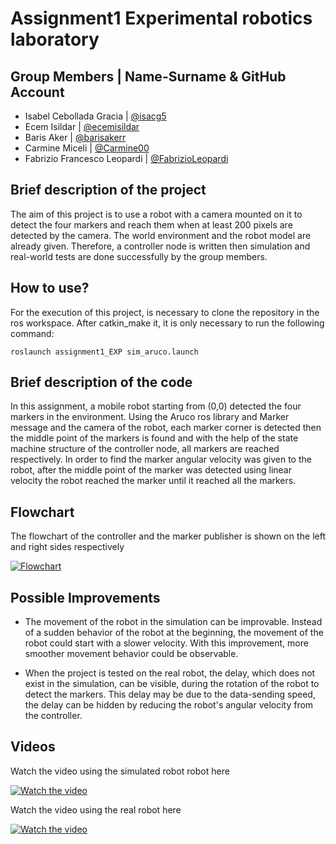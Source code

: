 # Assignment1 Experimental robotics laboratory
## Group Members | Name-Surname & GitHub Account
* Isabel Cebollada Gracia | [@isacg5](https://github.com/isacg5)
* Ecem Isildar | [@ecemisildar](https://github.com/ecemisildar)
* Baris Aker | [@barisakerr](https://github.com/barisakerr)
* Carmine Miceli | [@Carmine00](https://github.com/Carmine00)
* Fabrizio Francesco Leopardi | [@FabrizioLeopardi](https://github.com/FabrizioLeopardi)

## Brief description of the project
The aim of this project is to use a robot with a camera mounted on it to detect the four markers and reach them when at least 200 pixels are detected by the camera. The world environment and the robot model are already given. Therefore, a controller node is written then simulation and real-world tests are done successfully by the group members.

## How to use?
For the execution of this project, is necessary to clone the repository in the ros workspace. After catkin_make it, it is only necessary to run the following command:
```console
roslaunch assignment1_EXP sim_aruco.launch
```

## Brief description of the code
In this assignment, a mobile robot starting from (0,0) detected the four markers in the environment. Using the Aruco ros library and Marker message and the camera of the robot, each marker corner is detected then the middle point of the markers is found and with the help of the state machine structure of the controller node, all markers are reached respectively. In order to find the marker angular velocity was given to the robot, after the middle point of the marker was detected using linear velocity the robot reached the marker until it reached all the markers.

## Flowchart
<p align="justify">
  The flowchart of the controller and the marker publisher is shown on the left and right sides respectively
</p>

[![Flowchart](https://github.com/isacg5/assignment1_EXP_rep/blob/main/resources/flowchart.png)](https://github.com/isacg5/assignment1_EXP_rep/blob/main/resources/flowchart.png)

## Possible Improvements 
* The movement of the robot in the simulation can be improvable. Instead of a sudden behavior of the robot at the beginning, the movement of the robot could start with a slower velocity. With this improvement, more smoother movement behavior could be observable.

* When the project is tested on the real robot, the delay, which does not exist in the simulation, can be visible, during the rotation of the robot to detect the markers. This delay may be due to the data-sending speed, the delay can be hidden by reducing the robot's angular velocity from the controller.

## Videos
<p align="justify">
  Watch the video using the simulated robot robot here
</p>

[![Watch the video](https://github.com/isacg5/assignment1_EXP_rep/blob/main/resources/sim_robot.png)](https://youtu.be/M5vqtRnRwP8)

<p align="justify">
  Watch the video using the real robot here
</p>

[![Watch the video](https://github.com/isacg5/assignment1_EXP_rep/blob/main/resources/real_robot.png)](https://youtu.be/mfQO0WytDmY)




